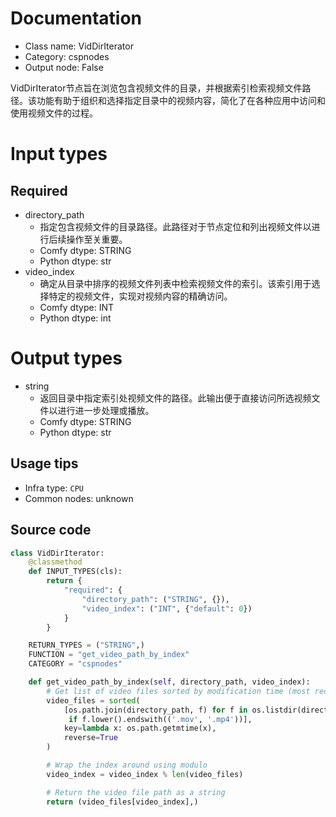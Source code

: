 
# Documentation
- Class name: VidDirIterator
- Category: cspnodes
- Output node: False

VidDirIterator节点旨在浏览包含视频文件的目录，并根据索引检索视频文件路径。该功能有助于组织和选择指定目录中的视频内容，简化了在各种应用中访问和使用视频文件的过程。

# Input types
## Required
- directory_path
    - 指定包含视频文件的目录路径。此路径对于节点定位和列出视频文件以进行后续操作至关重要。
    - Comfy dtype: STRING
    - Python dtype: str
- video_index
    - 确定从目录中排序的视频文件列表中检索视频文件的索引。该索引用于选择特定的视频文件，实现对视频内容的精确访问。
    - Comfy dtype: INT
    - Python dtype: int

# Output types
- string
    - 返回目录中指定索引处视频文件的路径。此输出便于直接访问所选视频文件以进行进一步处理或播放。
    - Comfy dtype: STRING
    - Python dtype: str


## Usage tips
- Infra type: `CPU`
- Common nodes: unknown


## Source code
```python
class VidDirIterator:
    @classmethod
    def INPUT_TYPES(cls):
        return {
            "required": {
                "directory_path": ("STRING", {}),
                "video_index": ("INT", {"default": 0})
            }
        }

    RETURN_TYPES = ("STRING",)
    FUNCTION = "get_video_path_by_index"
    CATEGORY = "cspnodes"

    def get_video_path_by_index(self, directory_path, video_index):
        # Get list of video files sorted by modification time (most recent first)
        video_files = sorted(
            [os.path.join(directory_path, f) for f in os.listdir(directory_path)
             if f.lower().endswith(('.mov', '.mp4'))],
            key=lambda x: os.path.getmtime(x),
            reverse=True
        )

        # Wrap the index around using modulo
        video_index = video_index % len(video_files)

        # Return the video file path as a string
        return (video_files[video_index],)

```
